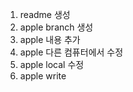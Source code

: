 1. readme 생성
2. apple branch 생성
3. apple 내용 추가
4. apple 다른 컴퓨터에서 수정
5. apple local 수정
6. apple write
